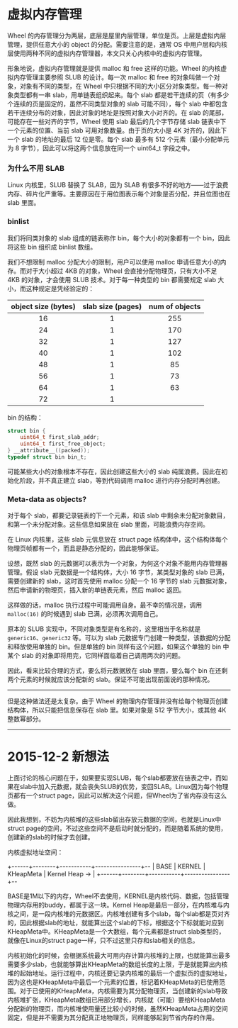 # 虚拟内存管理

Wheel 的内存管理分为两层，底层是屋里内层管理，单位是页。上层是虚拟内层管理，提供任意大小的 object 的分配。需要注意的是，通常 OS 中用户层和内核层使用两种不同的虚拟内存管理器，本文只关心内核中的虚拟内存管理。

形象地说，虚拟内存管理就是提供 malloc 和 free 这样的功能。Wheel 的内核虚拟内存管理主要参照 SLUB 的设计。每一次 malloc 和 free 的对象叫做一个对象，对象有不同的类型，在 Wheel 中只根据不同的大小区分对象类型。每一种对象类型都有一串 slab，用单链表组织起来。每个 slab 都是若干连续的页（有多少个连续的页是固定的，虽然不同类型对象的 slab 可能不同），每个 slab 中都包含若干连续分布的对象，因此对象的地址是按照对象大小对齐的。在 slab 的尾部，可能存在一些对齐的字节，Wheel 使用 slab 最后的几个字节存储 slab 链表中下一个元素的位置、当前 slab 可用对象数量。由于页的大小是 4K 对齐的，因此下一个 slab 的地址的最后 12 位是零。每个 slab 最多有 512 个元素（最小分配单元为 8 字节），因此可以将这两个信息放在同一个 uint64_t 字段之中。

### 为什么不用 SLAB

Linux 内核里，SLUB 替换了 SLAB，因为 SLAB 有很多不好的地方——过于浪费内存、碎片化严重等。主要原因在于用位图表示每个对象是否分配，并且位图也在 slab 里面。

### binlist

我们将同类对象的 slab 组成的链表称作 bin，每个大小的对象都有一个 bin，因此将这些 bin 组织成 binlist 数组。

我们不想限制 malloc 分配大小的限制，用户可以使用 malloc 申请任意大小的内存。而对于大小超过 4KB 的对象，Wheel 会直接分配物理页，只有大小不足 4KB 的对象，才会使用 SLUB 技术。对于每一种类型的 bin 都需要规定 slab 大小，而这种规定是凭经验定的：

| object size (bytes) | slab size (pages) | num of objects |
|:-------------------:|:-----------------:|:--------------:|
|         16          |         1         |      255       |
|         24          |         1         |      170       |
|         32          |         1         |      127       |
|         40          |         1         |      102       |
|         48          |         1         |       85       |
|         56          |         1         |       73       |
|         64          |         1         |       63       |
|         72          |         1         |                |

bin 的结构：

``` c
struct bin {
    uint64_t first_slab_addr;
    uint64_t first_free_object;
} __attribute__((packed));
typedef struct bin bin_t;
```

可能某些大小的对象根本不存在，因此创建这些大小的 slab 纯属浪费。因此在初始化阶段，并不真正建立 slab，等到代码调用 malloc 进行内存分配时再创建。

### Meta-data as objects?

对于每个 slab，都要记录链表的下一个元素，和该 slab 中剩余未分配对象数目，和第一个未分配对象。这些信息如果放在 slab 里面，可能浪费内存空间。

在 Linux 内核里，这些 slab 元信息放在 struct page 结构体中，这个结构体每个物理页帧都有一个，而且是静态分配的，因此能够保证。

设想，既然 slab 的元数据可以表示为一个对象，为何这个对象不能用内存管理器管理。假设 slab 元数据是一个结构体，大小 16 字节，某类型对象的 slab 已满，需要创建新的 slab，这时首先使用 malloc 分配一个 16 字节的 slab 元数据对象，然后申请新的物理页，插入新的单链表元素，然后 malloc 返回。

这样做的话，malloc 执行过程中可能调用自身。最不幸的情况是，调用 `malloc(16)` 的时候遇到 slab 已满，必须再次调用自己。

原本的 SLUB 实现中，不同对象类型是有名称的，这里相当于名称就是 `generic16`、`generic32` 等。可以为 slab 元数据专门创建一种类型，该数据的分配和释放使用单独的 bin。但是单独的 bin 同样有这个问题，如果这个单独的 bin 中某个 slab 的对象即将用完，它同样面临着自己调用两次的问题。

因此，看来比较合理的方式，要么将元数据放在 slab 里面，要么每个 bin 在还剩两个元素的时候就应该分配新的 slab。保证不可能出现前面说的那种情况。

- - -

但是这种做法还是太复杂。由于 Wheel 的物理内存管理并没有给每个物理页创建结构体，所以只能把信息保存在 slab 里。如果对象是 512 字节大小，或其他 4K 整数幂部分。

* * *

# 2015-12-2 新想法

上面讨论的核心问题在于，如果要实现SLUB，每个slab都要放在链表之中，而如果在slab中加入元数据，就会丧失SLUB的优势，变回SLAB。Linux因为每个物理页都有一个struct page，因此可以解决这个问题，但Wheel为了省内存没有这么做。

因此我想到，不妨为内核堆的这些slab留出存放元数据的空间，也就是Linux中struct page的空间，不过这些空间不是启动时就分配的，而是随着系统的使用，创建新的slab的时候才去创建。

内核虚拟地址空间：

+------+--------+-----------+----------------+--
| BASE | KERNEL | KHeapMeta | Kernel Heap -> |
+------+--------+-----------+----------------+--

BASE是1M以下的内存，Wheel不去使用，KERNEL是内核代码、数据，包括管理物理内存用的buddy，都属于这一块。Kernel Heap是最后一部分，在内核堆与内核之间，是一段内核堆的元数据区。内核堆创建有多个slab，每个slab都是页对齐的，因此根据slab的地址，就能算出这个slab的下标，根据这个下标就能对应到KHeapMeta中。KHeapMeta是一个大数组，每个元素都是struct slab类型的，就像在Linux的struct page一样，只不过这里只存和slab相关的信息。

内核初始化的时候，会根据系统最大可用内存计算内核堆的上限，也就能算出最多需要多少slab，也就能够算出KHeapMeta的数组长度的上限，于是就能算出内核堆的起始地址。运行过程中，内核还要记录内核堆的最后一个虚拟页的虚拟地址，因为这也是KHeapMeta中最后一个元素的位置，标记着KHeapMeta的已使用范围。对于已使用的KHeapMeta，内核需要为其分配物理页，当创建新的slab导致内核堆扩张，KHeapMeta数组已用部分增长，内核就（可能）要给KHeapMeta分配新的物理页，而内核堆使用量还比较小的时候，虽然KHeapMeta占用的空间固定，但是并不需要为其分配真正地物理页，同样能够起到节省内存的作用。


